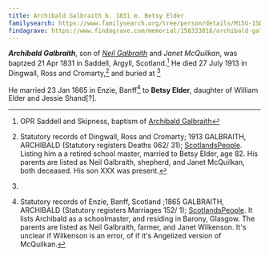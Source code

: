 ```yaml
---
title: Archibald Galbraith b. 1831 m. Betsy Elder
familysearch: https://www.familysearch.org/tree/person/details/M15G-1SD
findagrave: https://www.findagrave.com/memorial/158333816/archibald-galbraith
---
```

***Archibald Galbraith***, son of *[Neil Galbraith](galbraith-neil-1797-mcquilkan.md)* and *Janet McQuilkan*, was baptzed 21 Apr 1831 in Saddell, Argyll, Scotland.[^birth]  He died 27 July 1913 in Dingwall, Ross and Cromarty,[^death] and buried at [^burial]

He married 23 Jan 1865 in Enzie, Banff[^marriage] to **Betsy Elder**, daughter of William Elder and Jessie Shand[?].

[^birth]: OPR Saddell and Skipness, baptism of [Archibald Galbraith](/sources/opr-saddell-skipness-births.md#1831-04-21-archibald-galbraith)

[^marriage]: Statutory records of Enzie, Banff, Scotland ;1865 GALBRAITH, ARCHIBALD (Statutory registers Marriages 152/ 1); [ScotlandsPeople](https://www.scotlandspeople.gov.uk/view-image/nrs_stat_marriages/9958148). It lists Archibald as a schoolmaster, and residing in Barony, Glasgow.  The parents are listed as Neil Galbraith, farmer, and Janet Wilkenson.  It's unclear if Wilkenson is an error, of if it's Angelized version of McQuilkan.

[^death]: Statutory records of Dingwall, Ross and Cromarty; 1913 GALBRAITH, ARCHIBALD (Statutory registers Deaths 062/ 31); [ScotlandsPeople](https://www.scotlandspeople.gov.uk/view-image/nrs_stat_deaths/6618849). Listing him a a retired school master, married to Betsy Elder, age 82.  His parents are listed as Neil Galbraith, shepherd, and Janet McQuilkan, both deceased.  His son XXX was present.

[^burial]:
